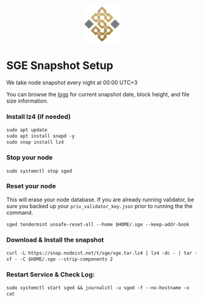 <p align="center">
  <img height="100" height="auto" src="https://raw.githubusercontent.com/Nodeist/Kurulumlar/main/logos/sge.png">
</p>



# SGE Snapshot Setup
We take node snapshot every night at 00:00 UTC+3

You can browse the [logs](https://snap.nodeist.net/t/sge/log.txt) for current snapshot date, block height, and file size information.

### Install lz4 (if needed)
```
sudo apt update
sudo apt install snapd -y
sudo snap install lz4
```

### Stop your node
```
sudo systemctl stop sged
```

### Reset your node
This will erase your node database. If you are already running validator, be sure you backed up your `priv_validator_key.json` prior to running the the command.

```
sged tendermint unsafe-reset-all --home $HOME/.sge --keep-addr-book
```

### Download & Install the snapshot
```
curl -L https://snap.nodeist.net/t/sge/sge.tar.lz4 | lz4 -dc - | tar -xf - -C $HOME/.sge --strip-components 2
```

### Restart Service & Check Log:
```
sudo systemctl start sged && journalctl -u sged -f --no-hostname -o cat
```
